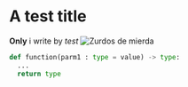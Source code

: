 # A test title
**Only** i write by _test_
![Zurdos de mierda](https://i.ytimg.com/vi/is1f657Zx70/maxresdefault.jpg)

```python
def function(parm1 : type = value) -> type:
  ...
  return type
```

